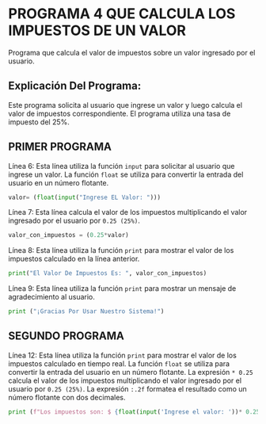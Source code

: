 # PROGRAMA 4 QUE CALCULA LOS IMPUESTOS DE UN VALOR
Programa que calcula el valor de impuestos sobre un valor ingresado por el usuario.

## Explicación Del Programa:
Este programa solicita al usuario que ingrese un valor y luego calcula el valor de impuestos correspondiente. El programa utiliza una tasa de impuesto del 25%.

## PRIMER PROGRAMA

Línea 6:  Esta línea utiliza la función `input` para solicitar al usuario que ingrese un valor. La función `float` se utiliza para convertir la entrada del usuario en un número flotante.

```python
valor= (float(input("Ingrese EL Valor: ")))
```

Línea 7: Esta línea calcula el valor de los impuestos multiplicando el valor ingresado por el usuario por `0.25 (25%)`.

```python
valor_con_impuestos = (0.25*valor)
```

Línea 8: Esta línea utiliza la función `print` para mostrar el valor de los impuestos calculado en la línea anterior.

```python
print("El Valor De Impuestos Es: ", valor_con_impuestos)
```

Línea 9:  Esta línea utiliza la función `print` para mostrar un mensaje de agradecimiento al usuario.

```python
print ("¡Gracias Por Usar Nuestro Sistema!")
```

## SEGUNDO PROGRAMA

Línea 12: Esta línea utiliza la función `print` para mostrar el valor de los impuestos calculado en tiempo real. La función `float` se utiliza para convertir la entrada del usuario en un número flotante. La expresión `* 0.25` calcula el valor de los impuestos multiplicando el valor ingresado por el usuario por `0.25 (25%)`. La expresión `:.2f` formatea el resultado como un número flotante con dos decimales.

```python
print (f"Los impuestos son: $ {float(input('Ingrese el valor: '))* 0.25:.2f}")
```

